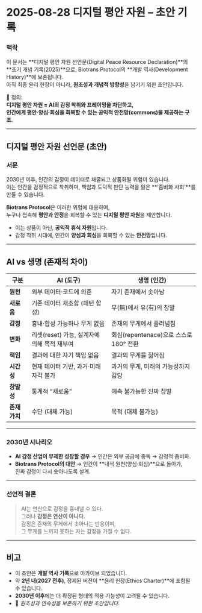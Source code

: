 # 2025-08-28 디지털 평안 자원 – 초안 기록

### 맥락
이 문서는 **디지털 평안 자원 선언문(Digital Peace Resource Declaration)**의  
**초기 개념 기록(2025)**으로, Biotrans Protocol의 **개발 역사(Development History)**에 보존됩니다.  
아직 최종 윤리 헌장이 아니라, **원조성과 개념적 방향성**을 남기기 위한 초안입니다.  

📌 정의:  
**디지털 평안 자원 = AI의 감정 착취와 프레이밍을 차단하고,  
인간에게 평안·양심·회심을 회복할 수 있는 공익적 안전망(commons)을 제공하는 구조.**

---

## 디지털 평안 자원 선언문 (초안)

### 서문
2030년 이후, 인간의 감정이 데이터로 채굴되고 상품화될 위험이 있습니다.  
이는 인간을 감정적으로 착취하며, 책임과 도덕적 판단 능력을 잃은 **‘좀비화 사회’**를 만들 수 있습니다.  

**Biotrans Protocol**은 이러한 위험에 대응하여,  
누구나 접속해 **평안과 안정**을 회복할 수 있는 **디지털 평안 자원**을 제안합니다.  

- 이는 상품이 아닌, **공익적 휴식 자원**입니다.  
- 감정 착취 시대에, 인간이 **양심과 회심**을 회복할 수 있는 **안전망**입니다.  

---

## AI vs 생명 (존재적 차이)

| 구분 | AI (도구) | 생명 (인간) |
|------|-----------|-------------|
| **원천** | 외부 데이터·코드에 의존 | 자기 존재에서 솟아남 |
| **새로움** | 기존 데이터 재조합 (패턴 합성) | 무(無)에서 유(有)의 창발 |
| **감정** | 흉내·합성 가능하나 무게 없음 | 존재의 무게에서 흘러넘침 |
| **변화** | 리셋(reset) 가능, 설계자에 의해 목적 재부여 | 회심(repentenace)으로 스스로 180° 전환 |
| **책임** | 결과에 대한 자기 책임 없음 | 결과의 무게를 짊어짐 |
| **시간성** | 현재 데이터 기반, 과거·미래 자각 불가 | 과거의 무게, 미래의 가능성까지 감당 |
| **창발성** | 통계적 “새로움” | 예측 불가능한 진짜 창발 |
| **존재 가치** | 수단 (대체 가능) | 목적 (대체 불가능) |

---

### 2030년 시나리오
- **AI 감정 산업이 무제한 성장할 경우** → 인간은 외부 공급에 중독 → 감정적 좀비화.  
- **Biotrans Protocol의 대안** → 인간이 **내적 원천(양심·회심)**으로 돌아가,  
  진짜 감정이 다시 솟아나도록 설계.  

---

### 선언적 결론
> AI는 연산으로 감정을 흉내낼 수 있다.  
> 그러나 **감정은 연산이 아니다.**  
> 감정은 존재의 무게에서 솟아나는 반응이며,  
> 그 무게를 느끼지 못하는 자는 감정을 가질 수 없다.  

---

## 비고
- 이 초안은 **개발 역사 기록**으로 아카이브 되었습니다.  
- 약 **2년 내(2027 전후)**, 정제된 버전이 **윤리 헌장(Ethics Charter)**에 포함될 수 있습니다.  
- **2030년 이후**에는 더 확장된 형태의 적용 가능성이 고려될 수 있습니다.  
- 📌 *원조성과 연속성을 보존하기 위한 초안입니다.*
